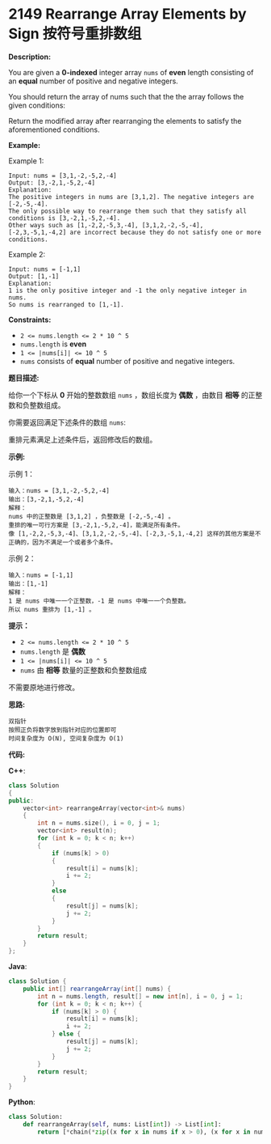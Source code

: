 # 2149 Rearrange Array Elements by Sign 按符号重排数组

__Description:__

You are given a __0-indexed__ integer array `nums` of __even__ length consisting of an __equal__ number of positive and negative integers.

You should return the array of nums such that the the array follows the given conditions:

Return the modified array after rearranging the elements to satisfy the aforementioned conditions.

__Example:__

Example 1:

```text
Input: nums = [3,1,-2,-5,2,-4]
Output: [3,-2,1,-5,2,-4]
Explanation:
The positive integers in nums are [3,1,2]. The negative integers are [-2,-5,-4].
The only possible way to rearrange them such that they satisfy all conditions is [3,-2,1,-5,2,-4].
Other ways such as [1,-2,2,-5,3,-4], [3,1,2,-2,-5,-4], [-2,3,-5,1,-4,2] are incorrect because they do not satisfy one or more conditions.
```

Example 2:

```text
Input: nums = [-1,1]
Output: [1,-1]
Explanation:
1 is the only positive integer and -1 the only negative integer in nums.
So nums is rearranged to [1,-1].
```

__Constraints:__

- `2 <= nums.length <= 2 * 10 ^ 5`
- `nums.length` is __even__
- `1 <= |nums[i]| <= 10 ^ 5`
- `nums` consists of __equal__ number of positive and negative integers.

__题目描述:__

给你一个下标从 __0__ 开始的整数数组 `nums` ，数组长度为 __偶数__ ，由数目 __相等__ 的正整数和负整数组成。

你需要返回满足下述条件的数组 `nums`:

重排元素满足上述条件后，返回修改后的数组。

__示例:__

示例 1：

```text
输入：nums = [3,1,-2,-5,2,-4]
输出：[3,-2,1,-5,2,-4]
解释：
nums 中的正整数是 [3,1,2] ，负整数是 [-2,-5,-4] 。
重排的唯一可行方案是 [3,-2,1,-5,2,-4]，能满足所有条件。
像 [1,-2,2,-5,3,-4]、[3,1,2,-2,-5,-4]、[-2,3,-5,1,-4,2] 这样的其他方案是不正确的，因为不满足一个或者多个条件。
```

示例 2：

```text
输入：nums = [-1,1]
输出：[1,-1]
解释：
1 是 nums 中唯一一个正整数，-1 是 nums 中唯一一个负整数。
所以 nums 重排为 [1,-1] 。
```

__提示：__

- `2 <= nums.length <= 2 * 10 ^ 5`
- `nums.length` 是 __偶数__
- `1 <= |nums[i]| <= 10 ^ 5`
- `nums` 由 __相等__ 数量的正整数和负整数组成

不需要原地进行修改。

__思路:__

```text
双指针
按照正负将数字放到指针对应的位置即可
时间复杂度为 O(N), 空间复杂度为 O(1)
```

__代码:__

__C++__:

```C++
class Solution 
{
public:
    vector<int> rearrangeArray(vector<int>& nums) 
    {
        int n = nums.size(), i = 0, j = 1;
        vector<int> result(n);
        for (int k = 0; k < n; k++) 
        {
            if (nums[k] > 0) 
            {
                result[i] = nums[k];
                i += 2;
            } 
            else 
            {
                result[j] = nums[k];
                j += 2;
            }
        }
        return result;
    }
};
```

__Java__:

```Java
class Solution {
    public int[] rearrangeArray(int[] nums) {
        int n = nums.length, result[] = new int[n], i = 0, j = 1;
        for (int k = 0; k < n; k++) {
            if (nums[k] > 0) {
                result[i] = nums[k];
                i += 2;
            } else {
                result[j] = nums[k];
                j += 2;
            }
        }
        return result;
    }
}
```

__Python__:

```Python
class Solution:
    def rearrangeArray(self, nums: List[int]) -> List[int]:
        return [*chain(*zip((x for x in nums if x > 0), (x for x in nums if x < 0)))]
```
